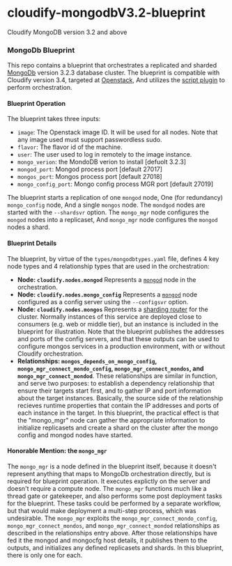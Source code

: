 # cloudify-mongodbV3.2-blueprint
Cloudify MongoDB version 3.2 and above

### MongoDb Blueprint

This repo contains a blueprint that orchestrates a replicated and sharded [MongoDb](https://docs.mongodb.org/v3.2.3/) version 3.2.3 database cluster.
The blueprint is compatible with Cloudify version 3.4, targeted at [Openstack](http://docs.getcloudify.org/3.3.1/plugins/openstack/),
And utilizes the [script plugin](http://docs.getcloudify.org/3.3.1/plugins/script/) to perform orchestration.

#### Blueprint Operation
The blueprint takes three inputs:
* `image`: The Openstack image ID.  It will be used for all nodes.  Note that any image used must support passwordless sudo.
* `flavor`: The flavor id of the machine.
* `user`: The user used to log in remotely to the image instance.
* `mongo_verion`: the MondoDB verion to install [defuolt 3.2.3]
* `mongod_port`: Mongod process port [default 27017]
* `mongos_port`: Mongos process port [default 27018]
* `mongo_config_port`: Mongo config process MGR port [default 27019]

The blueprint starts a replication of one `mongod` node,
One (for redundancy) `mongo_config` node,
And a single `mongos` node.
The `mondgod` nodes are started with the `--shardsvr` option.
The `mongo_mgr` node configures the `mongod` nodes into a replicaset,
And `mongo_mgr` node configures the `mongod` nodes a shard.

#### Blueprint Details
The blueprint, by virtue of the `types/mongodbtypes.yaml` file, defines 4 key node types and 4 relationship types that are used in the orchestration:

* <b>Node: `cloudify.nodes.mongod`</b> Represents a [`mongod`](https://docs.mongodb.org/v3.2.3/reference/program/mongod/) node in the orchestration.
* <b>Node: `cloudify.nodes.mongo_config`</b> Represents a [`mongod`](https://docs.mongodb.org/v3.2.3/reference/program/mongod/) node configured as a config server using the `--configsvr` option.
* <b>Node: `cloudify.nodes.mongos`</b> Represents a [sharding router](https://docs.mongodb.org/v3.2.3/reference/program/mongos/) for the cluster.  Normally instances of this service are deployed close to consumers (e.g. web or middle tier), but an instance is included in the blueprint for illustration.  Note that the blueprint publishes the addresses and ports of the config servers, and that these outputs can be used to configure mongos services in a production environment, with or without Cloudify orchestration.
* <b> Relationships: `mongos_depends_on_mongo_config`, `mongo_mgr_connect_mondo_config`, `mongo_mgr_connect_mondos`, and `mongo_mgr_connect_mondod`</b>.  These relationships are similar in function, and serve two purposes: to establish a dependency relationship that ensure their targets start first, and to gather IP and port information about the target instances.  Basically, the source side of the relationship recieves runtime properties that contain the IP addresses and ports of each instance in the target.  In this blueprint, the practical effect is that the "mongo_mgr" node can gather the appropriate information to initialize replicasets and create a shard on the cluster after the mongo config and mongod nodes have started.

#### Honorable Mention: the `mongo_mgr`

The `mongo_mgr` is a node defined in the blueprint itself, because it doesn't represent anything that maps to MongoDb orchestration directly, but is required for blueprint operation. It executes explictly on the server and doesn't require a compute node.  The `mongo_mgr` functions much like a thread gate or gatekeeper, and also performs some post deployment tasks for the blueprint.  These tasks could be performed by a separate workflow, but that would make deployment a multi-step process, which was undesirable.  The `mongo_mgr` exploits the `mongo_mgr_connect_mondo_config`, `mongo_mgr_connect_mondos`, and `mongo_mgr_connect_mondod` relationships as described in the relationships entry above.  After those relationships have fed it the mongod and mongocfg host details, it publishes them to the outputs, and initializes any defined replicasets and shards.  In this blueprint, there is only one for each.
